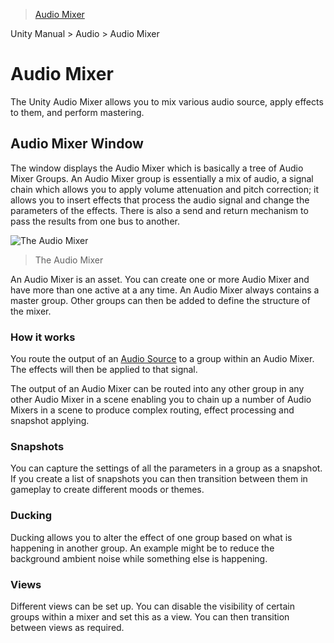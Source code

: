 > [Audio Mixer](https://docs.unity3d.com/Manual/AudioMixer.html)

Unity Manual > Audio > Audio Mixer

# Audio Mixer

The Unity Audio Mixer allows you to mix various audio source, apply effects to them, and perform mastering.


## Audio Mixer Window

The window displays the Audio Mixer which is basically a tree of Audio Mixer Groups. An Audio Mixer group is essentially a mix of audio, a signal chain which allows you to apply volume attenuation and pitch correction; it allows you to insert effects that process the audio signal and change the parameters of the effects. There is also a send and return mechanism to pass the results from one bus to another.

![The Audio Mixer](https://docs.unity3d.com/uploads/Main/AudioMixer1.png)
> The Audio Mixer

An Audio Mixer is an asset. You can create one or more Audio Mixer and have more than one active at a any time. An Audio Mixer always contains a master group. Other groups can then be added to define the structure of the mixer.

### How it works

You route the output of an [Audio Source](https://docs.unity3d.com/Manual/class-AudioSource.html) to a group within an Audio Mixer. The effects will then be applied to that signal.

The output of an Audio Mixer can be routed into any other group in any other Audio Mixer in a scene enabling you to chain up a number of Audio Mixers in a scene to produce complex routing, effect processing and snapshot applying.

### Snapshots

You can capture the settings of all the parameters in a group as a snapshot. If you create a list of snapshots you can then transition between them in gameplay to create different moods or themes.

### Ducking

Ducking allows you to alter the effect of one group based on what is happening in another group. An example might be to reduce the background ambient noise while something else is happening.

### Views

Different views can be set up. You can disable the visibility of certain groups within a mixer and set this as a view. You can then transition between views as required.
